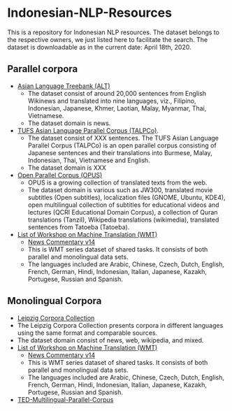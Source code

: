 # Indonesian-NLP-Resources
This is a repository for Indonesian NLP resources. The dataset belongs to the respective owners, we just listed here to facilitate the search. The dataset is downloadable as in the current date: April 18th, 2020.

## Parallel corpora
* [Asian Language Treebank (ALT)](http://www2.nict.go.jp/astrec-att/member/mutiyama/ALT/)
  * The dataset consist of around 20,000 sentences from English Wikinews and translated into nine languages, viz., Filipino, Indonesian, Japanese, Khmer, Laotian, Malay, Myanmar, Thai, Vietnamese. 
  * The dataset domain is news.
* [TUFS Asian Language Parallel Corpus (TALPCo)](https://github.com/matbahasa/TALPCo).
  * The dataset consist of XXX sentences. The TUFS Asian Language Parallel Corpus (TALPCo) is an open parallel corpus consisting of Japanese sentences and their translations into Burmese, Malay, Indonesian, Thai, Vietnamese and English.
  * The dataset domain is XXX
* [Open Parallel Corpus (OPUS)](http://opus.nlpl.eu/)
  * OPUS is a growing collection of translated texts from the web. 
  * The dataset domain is various such as JW300, translated movie subtitles (Open subtitles), localization files (GNOME, Ubuntu, KDE4), open multilingual collection of subtitles for educational videos and lectures (QCRI Educational Domain Corpus), a collection of Quran translations (Tanzil), Wikipedia translations (wikimedia), translated sentences from Tatoeba (Tatoeba).
* [List of Workshop on Machine Translation (WMT)](http://www.statmt.org/wmt19/translation-task.html)
  * [News Commentary v14](http://data.statmt.org/news-commentary/v14/training/)
   * This is WMT series dataset of shared tasks. It consists of both parallel and monolingual data sets. 
   * The languages included are Arabic, Chinese, Czech, Dutch, English, French, German, Hindi, Indonesian, Italian, Japanese,  Kazakh, Portugese, Russian and Spanish.
  
## Monolingual Corpora
* [Leipzig Corpora Collection](https://wortschatz.uni-leipzig.de/en/download/)
 * The Leipzig Corpora Collection presents corpora in different languages using the same format and comparable sources. 
 * The dataset domain consist of news, web, wikipedia, and mixed.
* [List of Workshop on Machine Translation (WMT)](http://www.statmt.org/wmt19/translation-task.html)
  * [News Commentary v14](http://data.statmt.org/news-commentary/v14/training-monolingual/)
   * This is WMT series dataset of shared tasks. It consists of both parallel and monolingual data sets. 
   * The languages included are Arabic, Chinese, Czech, Dutch, English, French, German, Hindi, Indonesian, Italian, Japanese,  Kazakh, Portugese, Russian and Spanish.
* [TED-Multilingual-Parallel-Corpus](https://github.com/ajinkyakulkarni14/TED-Multilingual-Parallel-Corpus)

